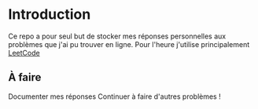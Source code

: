 # Introduction

Ce repo a pour seul but de stocker mes réponses personnelles aux problèmes que j'ai pu trouver en ligne.
Pour l'heure j'utilise principalement [LeetCode](https://leetcode.com/)

## À faire

Documenter mes réponses
Continuer à faire d'autres problèmes !